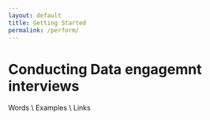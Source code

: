 ```yaml
---
layout: default
title: Getting Started
permalink: /perform/
---
```

# Conducting Data engagemnt interviews

Words 
\\
Examples
\\
Links